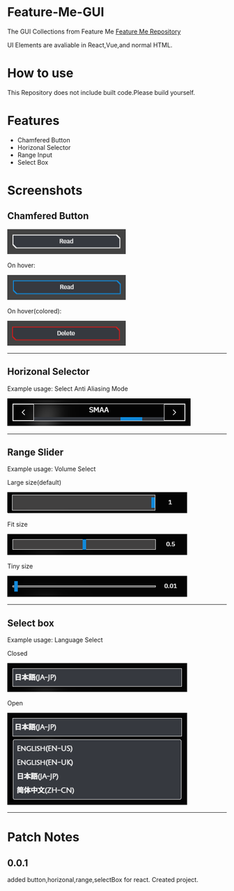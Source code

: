 # Feature-Me-GUI
The GUI Collections from Feature Me
[Feature Me Repository](https://github.com/Feature-Me/Feature-Me-GUI)

UI Elements are avaliable in React,Vue,and normal HTML.

# How to use
This Repository does not include built code.Please build yourself.

# Features
+ Chamfered Button
+ Horizonal Selector
+ Range Input
+ Select Box


# Screenshots

## Chamfered Button

![Button-normal](assets/chamferedButton-Normal.png)

On hover:

![Button-hover](assets/chamferedButton-Hover.png)

On hover(colored):

![Button-red](assets/chamferedButton-Red.png)
 
---

## Horizonal Selector

Example usage: Select Anti Aliasing Mode

![Horizonal-select](assets/horizonalSelect.png)

---

## Range Slider

Example usage: Volume Select

Large size(default)

![Range-large](assets/range_large.png)

Fit size

![Range-fit](assets/range_fit.png)

Tiny size

![Range-tiny](assets/range_tiny.png)

---

## Select box

Example usage: Language Select

Closed

![Selectbox-Closed](assets/selectbox_closed.png)

Open

![Selectbox-Open](assets/selectbox_open.png)

---

# Patch Notes

## 0.0.1
added button,horizonal,range,selectBox for react.
Created project.